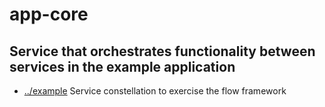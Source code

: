 
<!-- title start -->

# app-core

Service that orchestrates functionality between services in the example application
---


 * [../example](..) Service constellation to exercise the flow framework

<!-- title end -->